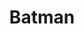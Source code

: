 ﻿---
title: "Batman"
permalink: periodes_1055.html
layout: periode
sidebar: periodes
pares:
  - id: -2
    title: "Fantasía"

fills:
jocsPrincipals:
  - title: "Batman: Gotham City Strategy Game"
    bggId: 130911
    dataInici: 
    dataFi: 

  - title: "Batman Fluxx"
    bggId: 178210
    dataInici: 
    dataFi: 

jocsEscenaris:
jocsEpoca:
jocsEpocaEscenaris:
---
